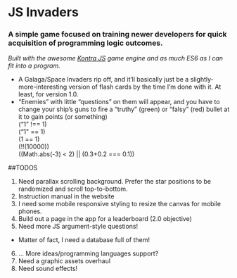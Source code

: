# JS Invaders

### A simple game focused on training newer developers for quick acquisition of programming logic outcomes.

_Built with the awesome [Kontra JS](https://straker.github.io/kontra/) game engine and as much ES6 as I can fit into a program._

- A Galaga/Space Invaders rip off, and it’ll basically just be a slightly-more-interesting version of flash cards by the time I’m done with it. At least, for version 1.0.<br>
- “Enemies” with little “questions” on them will appear, and you have to change your ship’s guns to fire a “truthy” (green) or “falsy” (red) bullet at it to gain points (or something)<br>
(“1” !== 1)<br>
(“1" == 1)<br>
(1 == 1)<br>
(!!(10000))<br>
((Math.abs(-3) < 2) || (0.3+0.2 === 0.1))<br>


##TODOS

1. Need parallax scrolling background. Prefer the star positions to be randomized and scroll top-to-bottom.
2. Instruction manual in the website
3. I need some mobile responsive styling to resize the canvas for mobile phones. 
4. Build out a page in the app for a leaderboard (2.0 objective)
5. Need more JS argument-style questions!
  + Matter of fact, I need a database full of them!
6. ... More ideas/programming languages support?
7. Need a graphic assets overhaul
8. Need sound effects!
